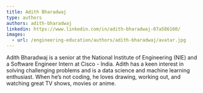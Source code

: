 ```yaml
---
title: Adith Bharadwaj
type: authors
authors: adith-bharadwaj
linkedin: https://www.linkedin.com/in/adith-bharadwaj-07a586160/
images:
  - url: /engineering-education/authors/adith-bharadwaj/avatar.jpg 
---
```

Adith Bharadwaj is a senior at the National Institute of Engineering (NIE) and a Software Engineer Intern at Cisco - India. Adith has a keen interest in solving challenging problems and is a data science and machine learning enthusiast. When he’s not coding, he loves drawing, working out, and watching great TV shows, movies or anime.
